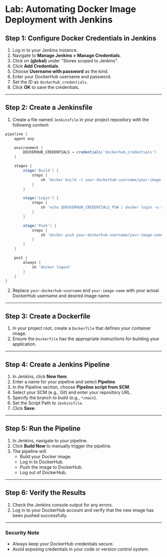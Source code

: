 # **Lab: Automating Docker Image Deployment with Jenkins**

## **Step 1: Configure Docker Credentials in Jenkins**

1. Log in to your Jenkins instance.
2. Navigate to **Manage Jenkins > Manage Credentials**.
3. Click on **(global)** under "Stores scoped to Jenkins".
4. Click **Add Credentials**.
5. Choose **Username with password** as the kind.
6. Enter your DockerHub username and password.
7. Set the ID as `dockerhub_credentials`.
8. Click **OK** to save the credentials.

---

## **Step 2: Create a Jenkinsfile**

1. Create a file named `Jenkinsfile` in your project repository with the following content:

```groovy
pipeline {
    agent any

    environment {
        DOCKERHUB_CREDENTIALS = credentials('dockerhub_credentials')
    }

    stages {
        stage('Build') {
            steps {
                sh 'docker build -t your-dockerhub-username/your-image-name:$BUILD_NUMBER .'
            }
        }

        stage('Login') {
            steps {
                sh 'echo $DOCKERHUB_CREDENTIALS_PSW | docker login -u $DOCKERHUB_CREDENTIALS_USR --password-stdin'
            }
        }

        stage('Push') {
            steps {
                sh 'docker push your-dockerhub-username/your-image-name:$BUILD_NUMBER'
            }
        }
    }

    post {
        always {
            sh 'docker logout'
        }
    }
}
```

2. Replace `your-dockerhub-username` and `your-image-name` with your actual DockerHub username and desired image name.

---

## **Step 3: Create a Dockerfile**

1. In your project root, create a `Dockerfile` that defines your container image.
2. Ensure the `Dockerfile` has the appropriate instructions for building your application.

---

## **Step 4: Create a Jenkins Pipeline**

1. In Jenkins, click **New Item**.
2. Enter a name for your pipeline and select **Pipeline**.
3. In the Pipeline section, choose **Pipeline script from SCM**.
4. Select your SCM (e.g., Git) and enter your repository URL.
5. Specify the branch to build (e.g., `*/main`).
6. Set the Script Path to `Jenkinsfile`.
7. Click **Save**.

---

## **Step 5: Run the Pipeline**

1. In Jenkins, navigate to your pipeline.
2. Click **Build Now** to manually trigger the pipeline.
3. The pipeline will:
   - Build your Docker image.
   - Log in to DockerHub.
   - Push the image to DockerHub.
   - Log out of DockerHub.

---

## **Step 6: Verify the Results**

1. Check the Jenkins console output for any errors.
2. Log in to your DockerHub account and verify that the new image has been pushed successfully.

---

### **Security Note**

- Always keep your DockerHub credentials secure.
- Avoid exposing credentials in your code or version control system.

